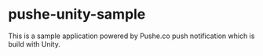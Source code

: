 # pushe-unity-sample
This is a sample application powered by Pushe.co push notification which is build with Unity.
